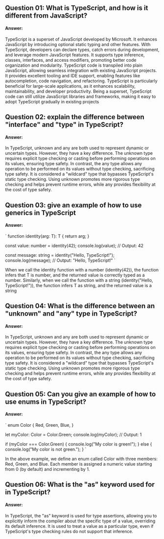## Question 01: What is TypeScript, and how is it different from JavaScript?
#### Answer: 

TypeScript is a superset of JavaScript developed by Microsoft. It enhances JavaScript by introducing optional static typing and other features. With TypeScript, developers can declare types, catch errors during development, and leverage modern JavaScript features. It supports type inference, classes, interfaces, and access modifiers, promoting better code organization and modularity. TypeScript code is transpiled into plain JavaScript, allowing seamless integration with existing JavaScript projects. It provides excellent tooling and IDE support, enabling features like autocompletion, code navigation, and refactoring. TypeScript is particularly beneficial for large-scale applications, as it enhances scalability, maintainability, and developer productivity. Being a superset, TypeScript code can still utilize JavaScript libraries and frameworks, making it easy to adopt TypeScript gradually in existing projects



## Question 02: explain the difference between "interface" and "type" in TypeScript?
#### Answer:
In TypeScript, unknown and any are both used to represent dynamic or uncertain types. However, they have a key difference. The unknown type requires explicit type checking or casting before performing operations on its values, ensuring type safety. In contrast, the any type allows any operation to be performed on its values without type checking, sacrificing type safety. It is considered a "wildcard" type that bypasses TypeScript's static type checking. Using unknown promotes more rigorous type checking and helps prevent runtime errors, while any provides flexibility at the cost of type safety.



## Question 03: give an example of how to use generics in TypeScript
#### Answer: 
`
function identity<T>(arg: T): T {
  return arg;
}

const value: number = identity(42);
console.log(value); // Output: 42

const message: string = identity("Hello, TypeScript!");
console.log(message); // Output: "Hello, TypeScript!"
`

When we call the identity function with a number (identity(42)), the function infers that T is number, and the returned value is correctly typed as a number. Similarly, when we call the function with a string (identity("Hello, TypeScript!")), the function infers T as string, and the returned value is a string



## Question 04: What is the difference between an "unknown" and "any" type in TypeScript? 
#### Answer: 
In TypeScript, unknown and any are both used to represent dynamic or uncertain types. However, they have a key difference. The unknown type requires explicit type checking or casting before performing operations on its values, ensuring type safety. In contrast, the any type allows any operation to be performed on its values without type checking, sacrificing type safety. It is considered a "wildcard" type that bypasses TypeScript's static type checking. Using unknown promotes more rigorous type checking and helps prevent runtime errors, while any provides flexibility at the cost of type safety.



## Question 05: Can you give an example of how to use enums in TypeScript?
#### Answer: 

`
enum Color {
  Red,
  Green,
  Blue,
}

let myColor: Color = Color.Green;
console.log(myColor); // Output: 1

if (myColor === Color.Green) {
  console.log("My color is green!");
} else {
  console.log("My color is not green.");
}
`

In the above example, we define an enum called Color with three members: Red, Green, and Blue. Each member is assigned a numeric value starting from 0 (by default) and incrementing by 1.



## Question 06: What is the "as" keyword used for in TypeScript?
#### Answer: 

In TypeScript, the "as" keyword is used for type assertions, allowing you to explicitly inform the compiler about the specific type of a value, overriding its default inference. It is used to treat a value as a particular type, even if TypeScript's type checking rules do not support that inference.

